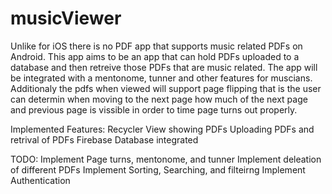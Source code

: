 # musicViewer

Unlike for iOS there is no PDF app that supports music related PDFs on Android. This app aims
to be an app that can hold PDFs uploaded to a database and then retreive those PDFs that are music related.
The app will be integrated with a mentonome, tunner and other features for muscians.
Additionaly the pdfs when viewed will support page flipping that is the user can determin when moving to the next page
how much of the next page and previous page is vissible in order to time page turns out properly.

Implemented Features:
Recycler View showing PDFs
Uploading PDFs and retrival of PDFs
Firebase Database integrated

TODO:
Implement Page turns, mentonome, and tunner
Implement deleation of different PDFs
Implement Sorting, Searching, and filteirng
Implement Authentication

